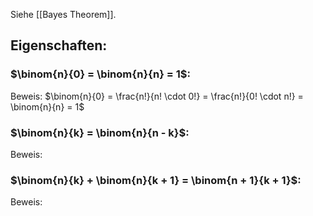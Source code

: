 Siehe [[Bayes Theorem]].

## Eigenschaften:

### $\binom{n}{0} = \binom{n}{n} = 1$:

Beweis:
$\binom{n}{0} = \frac{n!}{n! \cdot 0!} = \frac{n!}{0! \cdot n!} = \binom{n}{n} = 1$
### $\binom{n}{k} = \binom{n}{n - k}$:

Beweis:

### $\binom{n}{k} + \binom{n}{k + 1} = \binom{n + 1}{k + 1}$:

Beweis:

